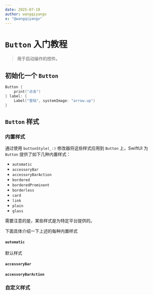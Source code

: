 ```yaml
---
date: 2025-07-10
author: wangqiyangx
x: "@wangqiyangx"
---
```


# `Button` 入门教程

> 用于启动操作的控件。

## 初始化一个 `Button`

```swift
Button {
    print("点击")
} label: {
    Label("登陆", systemImage: "arrow.up")
}
```

## `Button` 样式

### 内置样式

通过使用 `buttonStyle(_:)` 修改器将这些样式应用到 `Button` 上，SwiftUI 为 `Button` 提供了如下几种内置样式：

- `automatic`
- `accessoryBar`
- `accessoryBarAction`
- `bordered`
- `borderedProminent`
- `borderless`
- `card`
- `link`
- `plain`
- `glass`

需要注意的是，某些样式是为特定平台提供的。

下面具体介绍一下上述的每种内置样式

#### `automatic`

默认样式

#### `accessoryBar`

#### `accessoryBarAction`

### 自定义样式
